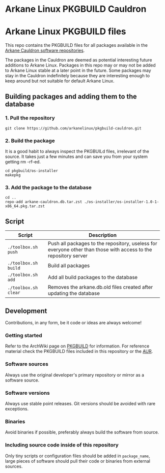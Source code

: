 # Arkane Linux PKGBUILD Cauldron


# Arkane Linux PKGBUILD files
This repo contains the PKGBUILD files for all packages available in the [Arkane Cauldron software repositories](https://repo.arkanelinux.org/cauldron).

The packages in the Cauldron are deemed as potential interesting future additions to Arkane Linux. Packages in this repo may or may not be added to Arkane Linux stable at a later point in the future. Some packages may stay in the Cauldron indefinitely because they are interesting enough to keep around but not suitable for default Arkane Linux.

## Building packages and adding them to the database
### 1. Pull the repository
```
git clone https://github.com/arkanelinux/pkgbuild-cauldron.git
```
### 2. Build the package
It is a good habit to always inspect the PKGBUILd files, irrelevant of the source. It takes just a few minutes and can save you from your system getting rm -rf-ed.
```
cd pkgbuild/os-installer
makepkg
```
### 3. Add the package to the database
```
cd ..
repo-add arkane-cauldron.db.tar.zst ./os-installer/os-installer-1.0-1-x86_64.pkg.tar.zst
```

## Script
| Script | Description |
| --- | --- |
| `./toolbox.sh push` | Push all packages to the repository, useless for everyone other than those with access to the repository server |
| `./toolbox.sh build` | Build all packages | 
| `./toolbox.sh add` | Add all build packages to the database | 
| `./toolbox.sh clear` | Removes the arkane.db.old files created after updating the database |

## Development
Contributions, in any form, be it code or ideas are always welcome!
### Getting started
Refer to the ArchWiki page on [PKGBUILD](https://wiki.archlinux.org/title/PKGBUILD) for information. For reference material check the PKGBUILD files included in this repository or the [AUR](https://aur.archlinux.org/).

### Software sources
Always use the original developer's primary repository or mirror as a software source.

### Software versions
Always use stable point releases. Git versions should be avoided with rare exceptions.

### Binaries
Avoid binaries if possible, preferably always build the software from source.

### Including source code inside of this repository
Only tiny scripts or configuration files should be added in `package_name`, large pieces of software should pull their code or binaries from external sources.

